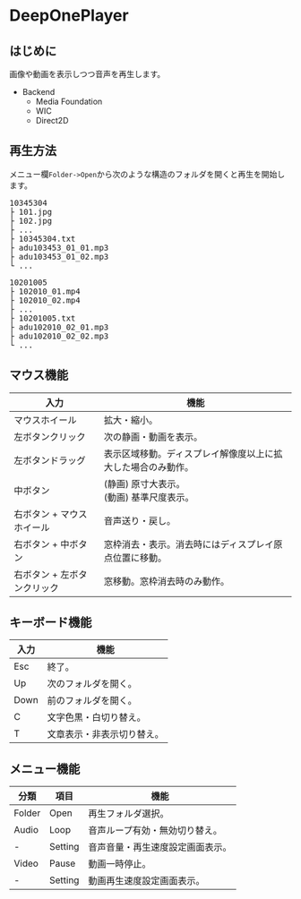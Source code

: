# DeepOnePlayer

## はじめに
画像や動画を表示しつつ音声を再生します。

- Backend
  - Media Foundation
  - WIC
  - Direct2D

## 再生方法
メニュー欄`Folder->Open`から次のような構造のフォルダを開くと再生を開始します。
<pre>
10345304
├ 101.jpg
├ 102.jpg
├ ...
├ 10345304.txt
├ adu103453_01_01.mp3
├ adu103453_01_02.mp3
└ ...
</pre>
<pre>
10201005
├ 102010_01.mp4
├ 102010_02.mp4
├ ...
├ 10201005.txt
├ adu102010_02_01.mp3
├ adu102010_02_02.mp3
└ ...
</pre>

## マウス機能 

| 入力 | 機能 |
----|---- 
マウスホイール| 拡大・縮小。
左ボタンクリック| 次の静画・動画を表示。
左ボタンドラッグ| 表示区域移動。ディスプレイ解像度以上に拡大した場合のみ動作。
中ボタン|(静画) 原寸大表示。<br>(動画) 基準尺度表示。
右ボタン + マウスホイール|音声送り・戻し。
右ボタン + 中ボタン|窓枠消去・表示。消去時にはディスプレイ原点位置に移動。
右ボタン + 左ボタンクリック|窓移動。窓枠消去時のみ動作。

## キーボード機能

| 入力 | 機能 |
----|---- 
Esc| 終了。
| Up | 次のフォルダを開く。 |
| Down | 前のフォルダを開く。 |
| C   | 文字色黒・白切り替え。 |
| T   | 文章表示・非表示切り替え。 |

## メニュー機能
| 分類 | 項目 | 機能 |
----|---- |---- 
Folder| Open| 再生フォルダ選択。
Audio| Loop| 音声ループ有効・無効切り替え。
-| Setting| 音声音量・再生速度設定画面表示。
Video| Pause| 動画一時停止。
-| Setting| 動画再生速度設定画面表示。
